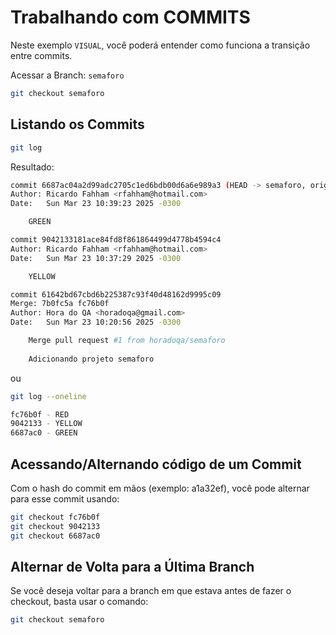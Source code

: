# Trabalhando com COMMITS

Neste exemplo `VISUAL`, você poderá entender como funciona a transição entre commits.

Acessar a Branch: `semaforo` 

```bash
git checkout semaforo
```

## Listando os Commits

```bash
git log
```

Resultado:

```bash
commit 6687ac04a2d99adc2705c1ed6bdb00d6a6e989a3 (HEAD -> semaforo, origin/semaforo)
Author: Ricardo Fahham <rfahham@hotmail.com>
Date:   Sun Mar 23 10:39:23 2025 -0300

    GREEN

commit 9042133181ace84fd8f861864499d4778b4594c4
Author: Ricardo Fahham <rfahham@hotmail.com>
Date:   Sun Mar 23 10:37:29 2025 -0300

    YELLOW

commit 61642bd67cbd6b225387c93f40d48162d9995c09
Merge: 7b0fc5a fc76b0f
Author: Hora do QA <horadoqa@gmail.com>
Date:   Sun Mar 23 10:20:56 2025 -0300

    Merge pull request #1 from horadoqa/semaforo
    
    Adicionando projeto semaforo
```

ou

```bash
git log --oneline

fc76b0f - RED
9042133 - YELLOW
6687ac0 - GREEN
```

## Acessando/Alternando código de um Commit

Com o hash do commit em mãos (exemplo: a1a32ef), você pode alternar para esse commit usando:

```bash
git checkout fc76b0f
git checkout 9042133
git checkout 6687ac0
```

## Alternar de Volta para a Última Branch

Se você deseja voltar para a branch em que estava antes de fazer o checkout, basta usar o comando:

```bash
git checkout semaforo
```